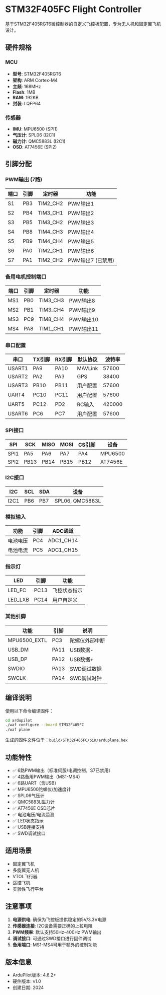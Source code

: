 # STM32F405FC Flight Controller

基于STM32F405RGT6微控制器的自定义飞控板配置，专为无人机和固定翼飞机设计。

## 硬件规格

### MCU
- **型号**: STM32F405RGT6
- **架构**: ARM Cortex-M4 
- **主频**: 168MHz
- **Flash**: 1MB
- **RAM**: 192KB
- **封装**: LQFP64

### 传感器
- **IMU**: MPU6500 (SPI1)
- **气压计**: SPL06 (I2C1)
- **磁力计**: QMC5883L (I2C1)
- **OSD**: AT7456E (SPI2)

## 引脚分配

### PWM输出 (7路)
| 端口 | 引脚 | 定时器 | 功能 |
|------|------|--------|------|
| S1   | PB3  | TIM2_CH2 | PWM输出1 |
| S2   | PB4  | TIM3_CH1 | PWM输出2 |
| S3   | PB5  | TIM3_CH2 | PWM输出3 |
| S4   | PB8  | TIM4_CH3 | PWM输出4 |
| S5   | PB9  | TIM4_CH4 | PWM输出5 |
| S6   | PA0  | TIM2_CH1 | PWM输出6 |
| S7   | PA1  | TIM2_CH2 | PWM输出7 (已禁用) |

### 备用电机控制端口
| 端口 | 引脚 | 定时器 | 功能 |
|------|------|--------|------|
| MS1  | PB0  | TIM3_CH3 | PWM输出8 |
| MS2  | PB1  | TIM3_CH4 | PWM输出9 |
| MS3  | PC9  | TIM8_CH4 | PWM输出10 |
| MS4  | PA8  | TIM1_CH1 | PWM输出11 |

### 串口配置
| 串口 | TX引脚 | RX引脚 | 默认协议 | 波特率 |
|------|--------|--------|----------|--------|
| USART1 | PA9  | PA10 | MAVLink | 57600 |
| USART2 | PA2  | PA3  | GPS     | 38400 |
| USART3 | PB10 | PB11 | 用户配置 | 57600 |
| UART4  | PC10 | PC11 | 用户配置 | 57600 |
| UART5  | PC12 | PD2  | RC输入   | 420000 |
| USART6 | PC6  | PC7  | 用户配置 | 57600 |

### SPI接口
| SPI | SCK | MISO | MOSI | CS引脚 | 设备 |
|-----|-----|------|------|--------|------|
| SPI1 | PA5 | PA6  | PA7  | PA4    | MPU6500 |
| SPI2 | PB13| PB14 | PB15 | PB12   | AT7456E |

### I2C接口
| I2C | SCL | SDA | 设备 |
|-----|-----|-----|------|
| I2C1 | PB6 | PB7 | SPL06, QMC5883L |

### 模拟输入
| 功能 | 引脚 | ADC通道 |
|------|------|---------|
| 电池电压 | PC4 | ADC1_CH14 |
| 电池电流 | PC5 | ADC1_CH15 |

### 指示灯
| LED | 引脚 | 功能 |
|-----|------|------|
| LED_FC | PC13 | 飞控状态指示 |
| LED_LXB | PC14 | 用户自定义 |

### 其他引脚
| 功能 | 引脚 | 说明 |
|------|------|------|
| MPU6500_EXTL | PC3 | 陀螺仪外部中断 |
| USB_DM | PA11 | USB数据- |
| USB_DP | PA12 | USB数据+ |
| SWDIO | PA13 | SWD调试数据 |
| SWCLK | PA14 | SWD调试时钟 |

## 编译说明

使用以下命令编译固件：

```bash
cd ardupilot
./waf configure --board STM32F405FC
./waf plane
```

生成的固件文件位于：`build/STM32F405FC/bin/arduplane.hex`

## 功能特性

- ✅ 6路PWM输出（标准伺服/电调控制，S7已禁用）
- ✅ 4路备用PWM输出（MS1-MS4）
- ✅ 6路UART（含USB）
- ✅ MPU6500陀螺仪/加速度计
- ✅ SPL06气压计
- ✅ QMC5883L磁力计
- ✅ AT7456E OSD芯片
- ✅ 电池电压/电流监测
- ✅ LED状态指示
- ✅ USB连接支持
- ✅ SWD调试接口

## 适用场景

- 固定翼飞机
- 多旋翼无人机
- VTOL飞行器
- 遥控飞机
- 实验性飞行平台

## 注意事项

1. **电源供电**: 确保为飞控板提供稳定的5V/3.3V电源
2. **传感器连接**: I2C设备需要正确的上拉电阻
3. **PWM频率**: 默认支持50Hz-400Hz PWM输出
4. **调试接口**: 可通过SWD接口进行固件调试
5. **备用端口**: MS1-MS4可用于额外的控制功能

## 版本信息

- ArduPilot版本: 4.6.2+
- 硬件版本: v1.0
- 创建日期: 2024